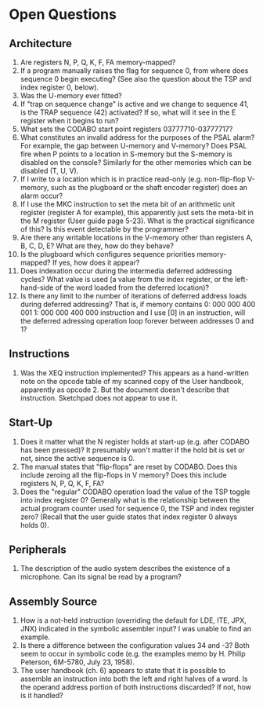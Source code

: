 # Open Questions

## Architecture

1. Are registers N, P, Q, K, F, FA memory-mapped?
2. If a program manually raises the flag for sequence 0, from where
   does sequence 0 begin executing?  (See also the question about the
   TSP and index register 0, below).
3. Was the U-memory ever fitted?
4. If "trap on sequence change" is active and we change to sequence
   41, is the TRAP sequence (42) activated?   If so, what will it see
   in the E register when it begins to run?
5. What sets the CODABO start point registers 03777710-03777717?
6. What constitutes an invalid address for the purposes of the PSAL
   alarm?  For example, the gap between U-memory and V-memory?   Does
   PSAL fire when P points to a location in S-memory but the S-memory
   is disabled on the console?  Similarly for the other memories which
   can be disabled (T, U, V).
7. If I write to a location which is in practice read-only
   (e.g. non-flip-flop V-memory, such as the plugboard or the shaft
   encoder register) does an alarm occur?
8. If I use the MKC instruction to set the meta bit of an arithmetic
   unit register (register A for example), this apparently just sets
   the meta-bit in the M register (User guide page 5-23).  What is the
   practical significance of this?  Is this event detectable by the
   programmer?
9. Are there any writable locations in the V-memory other than
   registers A, B, C, D, E?  What are they, how do they behave?
10. Is the plugboard which configures sequence priorities
    memory-mapped?  If yes, how does it appear?
11. Does indexation occur during the intermedia deferred addressing
    cycles?   What value is used (a value from the index register, or
    the left-hand-side of the word loaded from the deferred location)?
12. Is there any limit to the number of iterations of deferred address
    loads during deferred addressing?  That is, if memory contains
		0: 000  000 400 001
		1: 000  000 400 000
    instruction and I use [0] in an instruction, will the deferred
    adressing operation loop forever between addresses 0 and 1?


## Instructions

1. Was the XEQ instruction implemented?  This appears as a
   hand-written note on the opcode table of my scanned copy of the
   User handbook, apparently as opcode 2.  But the document doesn't
   describe that instruction.  Sketchpad does not appear to use it.

## Start-Up

1. Does it matter what the N register holds at start-up (e.g. after
   CODABO has been pressed)?  It presumably won't matter if the hold
   bit is set or not, since the active sequence is 0.
2. The manual states that "flip-flops" are reset by CODABO.  Does this
   include zeroing all the flip-flops in V memory?  Does this include
   registers N, P, Q, K, F, FA?
3. Does the "regular" CODABO operation load the value of the TSP
   toggle into index register 0?  Generally what is the relationship
   between the actual program counter used for sequence 0, the TSP and
   index register zero?  (Recall that the user guide states that index
   register 0 always holds 0).

## Peripherals

1. The description of the audio system describes the existence of a
   microphone.   Can its signal be read by a program?

## Assembly Source

1. How is a not-held instruction (overriding the default for LDE, ITE,
   JPX, JNX) indicated in the symbolic assembler input?  I was unable
   to find an example.
2. Is there a difference between the configuration values 34 and -3?
   Both seem to occur in symbolic code (e.g. the examples memo by
   H. Philip Peterson, 6M-5780, July 23, 1958).
3. The user handbook (ch. 6) appears to state that it is possible to
   assemble an instruction into both the left and right halves of a
   word.  Is the operand address portion of both instructions
   discarded?  If not, how is it handled?
